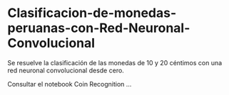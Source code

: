 # Clasificacion-de-monedas-peruanas-con-Red-Neuronal-Convolucional
Se resuelve la clasificación de las monedas de 10 y 20 céntimos con una red neuronal convolucional desde cero.

Consultar el notebook Coin Recognition ... 
